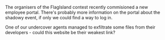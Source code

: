 The organisers of the FlagIsland contest recently commisioned a new employee portal. There's probably more information on the portal about the shadowy event, if only we could find a way to log in.

One of our undercover agents managed to exfiltrate some files from their developers - could this website be their weakest link?
